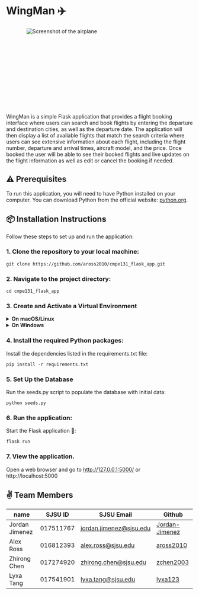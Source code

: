 # WingMan ✈️

<div style="width: 100%; width: 300px; height: 210px; text-align: center;">
    <img src="https://www.diesel-plus.com/wp-content/uploads/2019/07/Airplane-Sky-201811-001-720x475.jpg" alt="Screenshot of the airplane" style="max-width: 100%; border: none;">
  </div>
  
  <div style="padding-top: 20px;">
    WingMan is a simple Flask application that provides a flight booking interface where users can search and book flights by entering the departure and destination cities, as well as the departure date. The application will then display a list of available flights that match the search criteria where users can see extensive information about each flight, including the flight number, departure and arrival times, aircraft model, and the price. Once booked the user will be able to see their booked flights and live updates on the flight information as well as edit or cancel the booking if needed.
  </div>

## ⚠️ Prerequisites

To run this application, you will need to have Python installed on your computer. You can download Python from the official website: [python.org](https://www.python.org/).

## 📦 Installation Instructions

Follow these steps to set up and run the application:

### 1. Clone the repository to your local machine:

```
git clone https://github.com/aross2010/cmpe131_flask_app.git
```

### 2. Navigate to the project directory:

```
cd cmpe131_flask_app
```

### 3. Create and Activate a Virtual Environment

<details>
<summary><strong>On macOS/Linux</strong></summary>

#### a. Create a virtual environment:

```
python3 -m venv venv
```

#### b. Activate the virtual environment:

```
source venv/bin/activate
```

</details>

<details>
<summary><strong>On Windows</strong></summary>

#### a. Create a virtual environment:

```
python -m venv venv
```

#### b. Activate the virtual environment:

```
venv\Scripts\activate
```

</details>

### 4. Install the required Python packages:

Install the dependencies listed in the requirements.txt file:

```
pip install -r requirements.txt
```

### 5. Set Up the Database

Run the seeds.py script to populate the database with initial data:

```
python seeds.py
```

### 6. Run the application:

Start the Flask application 🚀:

```
flask run
```

### 7. View the application.

Open a web browser and go to http://127.0.0.1:5000/ or http://localhost:5000

## ✌️ Team Members

| name           | SJSU ID   | SJSU Email              | Github                                              |
| -------------- | --------- | ----------------------- | --------------------------------------------------- |
| Jordan Jimenez | 017511767 | jordan.jimenez@sjsu.edu | [Jordan-Jimenez](https://github.com/Jordan-Jimenez) |
| Alex Ross      | 016812393 | alex.ross@sjsu.edu      | [aross2010](https://github.com/aross2010)           |
| Zhirong Chen   | 017274920 | zhirong.chen@sjsu.edu   | [zchen2003](https://github.com/zchen2003)           |
| Lyxa Tang      | 017541901 | lyxa.tang@sjsu.edu      | [lyxa123](https://github.com/lyxa123)               |
